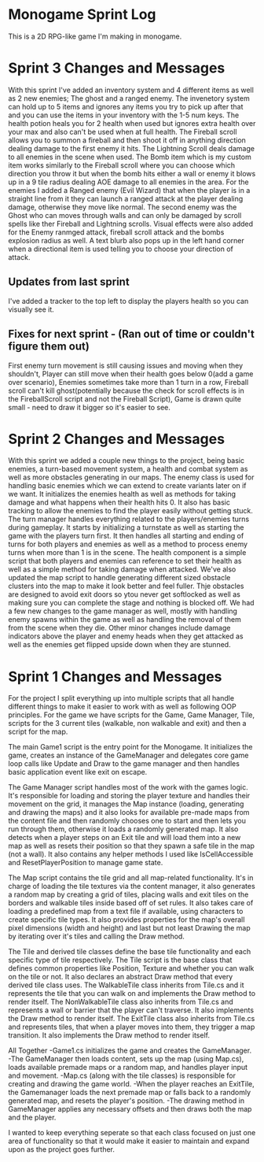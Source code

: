 # Monogame Sprint Log
This is a 2D RPG-like game I'm making in monogame. 
# Sprint 3 Changes and Messages
With this sprint I've added an inventory system and 4 different items as well as 2 new enemies; The ghost and a ranged enemy. The invenetory system can hold up to 5 items and ignores any items you try to pick up after that and you can use the items in your inventory with the 1-5 num keys. The health potion heals you for 2 health when used but ignores extra health over your max and also can't be used when at full health. The Fireball scroll allows you to summon a fireball and then shoot it off in anything direction dealing damage to the first enemy it hits. The Lightning Scroll deals damage to all enemies in the scene when used. The Bomb item which is my custom item works similarly to the Fireball scroll where you can choose which direction you throw it but when the bomb hits either a wall or enemy it blows up in a 9 tile radius dealing AOE damage to all enemies in the area.  For the enemies I added a Ranged enemy (Evil Wizard) that when the player is in a straight line from it they can launch a ranged attack at the player dealing damage, otherwise they move like normal. The second enemy was the Ghost who can moves through walls and can only be damaged by scroll spells like ther Fireball and Lightning scrolls. Visual effects were also added for the Enemy ranmged attack, fireball scroll attack and the bombs explosion radius as well. A text blurb also pops up in the left hand corner when a directional item is used telling you to choose your direction of attack.
## Updates from last sprint
I've added a tracker to the top left to display the players health so you can visually see it.
## Fixes for next sprint - (Ran out of time or couldn't figure them out)
First enemy turn movement is still causing issues and moving when they shouldn't, Player can still move when their health goes below 0(add a game over scenario), Enemies sometimes take more than 1 turn in a row, Fireball scroll can't kill ghost(potentially because the check for scroll effects is in the FireballScroll script and not the Fireball Script), Game is drawn quite small - need to draw it bigger so it's easier to see.

# Sprint 2 Changes and Messages
With this sprint we added a couple new things to the project, being basic enemies, a turn-based movement system, a health and combat system as well as more obstacles generating in our maps.   The enemy class is used for handling basic enemies which we can extend to create variants later on if we want. It initializes the enemies health
as well as methods for taking damage and what happens when their health hits 0. It also has basic tracking to allow the enemies to find the player easily without getting stuck. The turn manager handles everything related to the players/enemies turns during gameplay. It starts by initializing a turnstate as well as starting the game with the players turn first.
It then handles all starting and ending of turns for both players and enemies as well as a method to process enemy turns when more than 1 is in the scene.  The health component is a simple script that both players and enemies can reference to set their health as well as a simple method for taking damage when attacked. We've also updated the map script to handle generating different sized obstacle clusters into the map to make it look better and feel fuller. Thje obstacles are designed to avoid exit doors so ytou never get softlocked as well as making sure you can complete the stage and nothing is blocked off. We had a few new changes to the game manager as well, mostly with handling enemy spawns within the game as well as handling the removal of them from the scene when they die. Other minor changes include damage indicators above the player and enemy heads when they get attacked as well as the enemies get flipped upside down when they are stunned.

# Sprint 1 Changes and Messages

For the project I split everything up into multiple scripts that all handle different things to make it easier to work with as well as following OOP principles.
For the game we have scripts for the Game, Game Manager, Tile, scripts for the 3 current tiles (walkable, non walkable and exit) and then a script for the map.

The main Game1 script is the entry point for the Monogame. It initializes the game, creates an instance of the GameManager and delegates core game loop calls like Update and Draw to the game manager and then handles basic application event like exit on escape.

The Game Manager script handles most of the work with the games logic. It's responsible for loading and storing the player texture and handles their movement on the grid, it manages the Map instance (loading, generating and drawing the maps) and it also looks for available pre-made maps 
    from the content file and then randomly chooses one to start and then lets you run through them, otherwise it loads a randomly generated map. It also detects when a player steps on an Exit tile and will load them into a new map as well as resets their position so that they spawn a safe tile in the map (not a wall).
    It also contains any helper methods I used like IsCellAccessible and ResetPlayerPosition to manage game state.

The Map script contains the tile grid and all map-related functionality. It's in charge of loading the tile textures via the content manager, it also generates a random map by creating a grid of tiles, placing walls and exit tiles on the borders and walkable tiles inside based off of set rules. 
    It also takes care of loading a predefined map from a text file if available, using characters to create specific tile types. It also provides properties for the map's overall pixel dimensions (width and height) and last but not least Drawing the map by iterating over it's tiles and calling the Draw method.

The Tile and derived tile classes define the base tile functionality and each specific type of tile respectively.  The Tile script is the base class that defines common properties like Position, Texture and whether you can walk on the tile or not. It also declares an abstract Draw method that every derived tile class uses.
    The WalkableTile class inherits from Tile.cs and it represents the tile that you can walk on and implements the Draw method to render itself.
    The NonWalkableTile class also inherits from Tile.cs and represents a wall or barrier that the player can't traverse. It also implements the Draw method to render itself.
    The ExitTile class also inherits from Tile.cs and represents tiles, that when a player moves into them, they trigger a map transition. It also implements the Draw method to render itself.

  All Together
  -Game1.cs initializes the game and creates the GameManager. 
  -The GameManager then loads content, sets up the map (using Map.cs), loads available premade maps or a random map, and handles player input and movement.
  -Map.cs (along with the tile classes) is responsible for creating and drawing the game world.
  -When the player reaches an ExitTile, the Gamemanager loads the next premade map or falls back to a randomly generated map, and resets the player's position.
  -The drawing method in GameManager applies any necessary offsets and then draws both the map and the player.

I wanted to keep everything seperate so that each class focused on just one area of functionality so that it would make it easier to maintain and expand upon as the project goes further.
